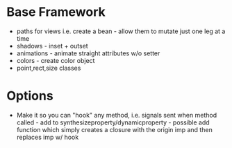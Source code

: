 # Base Framework
- paths for views i.e. create a bean - allow them to mutate just one leg at a time
- shadows - inset + outset
- animations - animate straight attributes w/o setter
- colors - create color object
- point,rect,size classes

# Options
- Make it so you can "hook" any method, i.e. signals sent when method called - add to synthesizeproperty/dynamicproperty - possible add function which simply creates a closure with the origin imp and then replaces imp w/ hook

